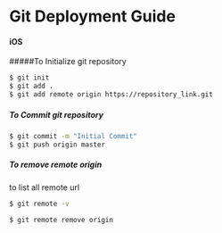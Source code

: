 # Git Deployment Guide
#### iOS

#####To Initialize git repository
```sh
$ git init
$ git add .
$ git add remote origin https://repository_link.git
```

##### To Commit git repository
```sh
$ git commit -m "Initial Commit"
$ git push origin master
```

##### To remove remote origin
to list all remote url
```sh
$ git remote -v
```
```sh
$ git remote remove origin
```